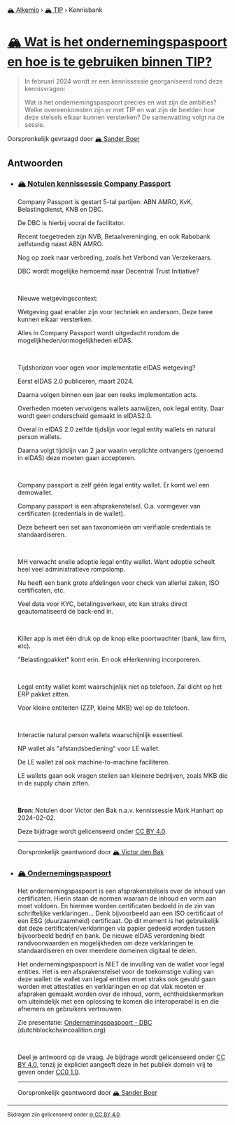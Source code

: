 [🏔️ Alkemio](https://welcome.alkem.io/) › [🏔️ TIP](https://alkem.io/tip/dashboard) › Kennisbank
# [🏔️ Wat is het ondernemingspaspoort  en hoe is te gebruiken binnen TIP?](https://alkem.io/tip/collaboration/watishetonderneme-6632)
>In februari 2024 wordt er een kennissessie georganiseerd rond deze kennisvragen:
>
>Wat is het ondernemingspaspoort precies en wat zijn de ambities?  Welke overeenkomsten zijn er met TIP en wat zijn de beelden hoe deze stelsels elkaar kunnen versterken? De samenvatting volgt na de sessie.

Oorspronkelijk gevraagd door [🏔️ Sander Boer](https://alkem.io/user/sander-boer-499)
## Antwoorden
- ### <a id="notulenkennissessie-2133"></a> [🏔️ Notulen kennissessie Company Passport](https://alkem.io/tip/collaboration/watishetonderneme-6632/posts/notulenkennissessie-2133)
  Company Passport is gestart 5-tal partijen: ABN AMRO, KvK, Belastingdienst, KNB en DBC.
  
  De DBC is hierbij vooral de facilitator.
  
  Recent toegetreden zijn NVB, Betaalvereninging, en ook Rabobank zelfstandig naast ABN AMRO.
  
  Nog op zoek naar verbreding, zoals het Verbond van Verzekeraars.
  
  DBC wordt mogelijke hernoemd naar Decentral Trust Initiative?
  
   
  
  Nieuwe wetgevingscontext:
  
  Wetgeving gaat enabler zijn voor techniek en andersom. Deze twee kunnen elkaar versterken.
  
  Alles in Company Passport wordt uitgedacht rondom de mogelijkheden/onmogelijkheden eIDAS.
  
   
  
  Tijdshorizon voor ogen voor implementatie eIDAS wetgeving?
  
  Eerst eIDAS 2.0 publiceren, maart 2024.
  
  Daarna volgen binnen een jaar een reeks implementation acts.
  
  Overheden moeten vervolgens wallets aanwijzen, ook legal entity. Daar wordt geen onderscheid gemaakt in eIDAS2.0.
  
  Overal in eIDAS 2.0 zelfde tijdslijn voor legal entity wallets en natural person wallets.
  
  Daarna volgt tijdslijn van 2 jaar waarin verplichte ontvangers (genoemd in eIDAS) deze moeten gaan accepteren.
  
   
  
  Company passport is zelf géén legal entity wallet. Er komt wel een demowallet.
  
  Company passport is een afsprakenstelsel. O.a. vormgever van certificaten (credentials in de wallet).
  
  Deze beheert een set aan taxonomieën om verifiable credentials te standaardiseren.
  
   
  
  MH verwacht snelle adoptie legal entity wallet. Want adoptie scheelt heel veel administratieve rompslomp.
  
  Nu heeft een bank grote afdelingen voor check van allerlei zaken, ISO certificaten, etc.
  
  Veel data voor KYC, betalingsverkeer, etc kan straks direct geautomatiseerd de back-end in.
  
   
  
  Killer app is met één druk op de knop elke poortwachter (bank, law firm, etc).
  
  "Belastingpakket" komt erin. En ook eHerkenning incorporeren.
  
   
  
  Legal entity wallet komt waarschijnlijk niet op telefoon. Zal dicht op het ERP pakket zitten.
  
  Voor kleine entiteiten (ZZP, kleine MKB) wel op de telefoon.
  
   
  
  Interactie natural person wallets waarschijnlijk essentieel.
  
  NP wallet als "afstandsbediening" voor LE wallet.
  
  De LE wallet zal ook machine-to-machine faciliteren.
  
  LE wallets gaan ook vragen stellen aan kleinere bedrijven, zoals MKB die in de supply chain zitten.
  
  <br>
  
  **Bron**: Notulen door Victor den Bak n.a.v. kennissessie Mark Hanhart op 2024-02-02.
  
  Deze bijdrage wordt gelicenseerd onder [CC BY 4.0](https://creativecommons.org/licenses/by/4.0/deed.nl).

  ***
  Oorspronkelijk geantwoord door [🏔️ Victor den Bak](https://alkem.io/tip/collaboration/watishetonderneme-6632/posts/notulenkennissessie-2133)

- ### <a id="ondernemingspaspoort-5652"></a> [🏔️ Ondernemingspaspoort](https://alkem.io/tip/collaboration/watishetonderneme-6632/posts/ondernemingspaspoort-5652)
  Het ondernemingspaspoort is een afsprakenstelsels over de inhoud van certificaten. Hierin staan de normen waaraan de inhoud en vorm aan moet voldoen. En hiermee worden certificaten bedoeld in de zin van schriftelijke verklaringen... Denk bijvoorbeeld aan een ISO certificaat of een ESG (duurzaamheid) certificaat. Op dit moment is het gebruikelijk dat deze certificaten/verklaringen via papier gedeeld worden tussen bijvoorbeeld bedrijf en bank. De nieuwe eIDAS verordening biedt randvoorwaarden en mogelijkheden om deze verklaringen te standaardiseren en over meerdere domeinen digitaal te delen.
  
  Het ondernemingspaspoort is NIET de invulling van de wallet voor legal entities. Het is een afsprakenstelsel voor de toekomstige vulling van deze wallet: de wallet van legal entities moet straks ook gevuld gaan worden met attestaties en verklaringen en op dat vlak moeten er afspraken gemaakt worden over de inhoud, vorm, echtheidskenmerken om uiteindelijk met een oplossing te komen die interoperabel is en die afnemers en gebruikers vertrouwen.
  
  Zie presentatie: [Ondernemingspaspoort - DBC (](https://dutchblockchaincoalition.org/use-cases/ondernemingspaspoort)dutchblockchaincoalition.org)
  
  <br>
  
  Deel je antwoord op de vraag. Je bijdrage wordt gelicenseerd onder [CC BY 4.0](https://creativecommons.org/licenses/by/4.0/deed.nl), tenzij je expliciet aangeeft deze in het publiek domein vrij te geven onder [CC0 1.0](https://creativecommons.org/publicdomain/zero/1.0/deed.nl).

  ***
  Oorspronkelijk geantwoord door [🏔️ Sander Boer](https://alkem.io/tip/collaboration/watishetonderneme-6632/posts/ondernemingspaspoort-5652)

* * *
<small>Bijdragen zijn gelicenseerd onder [🌐 CC BY 4.0](https://creativecommons.org/licenses/by/4.0/deed.nl).</small>
